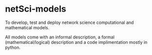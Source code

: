 # netSci-models
To develop, test and deploy network science computational and mathematical models.

All models come with an informal description, a formal (mathematical/logical) description and a code implimentation mostly in python.
